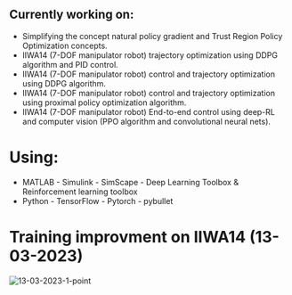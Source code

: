 ## Currently working on: 
 - Simplifying the concept natural policy gradient and Trust Region Policy Optimization concepts.
 - IIWA14 (7-DOF manipulator robot) trajectory optimization using DDPG algorithm and PID control.
 - IIWA14 (7-DOF manipulator robot) control and trajectory optimization using DDPG algorithm.
 - IIWA14 (7-DOF manipulator robot) control and trajectory optimization using proximal policy optimization algorithm. 
 - IIWA14 (7-DOF manipulator robot) End-to-end control using deep-RL and computer vision (PPO algorithm and convolutional neural nets).
 # Using:
 - MATLAB - Simulink - SimScape - Deep Learning Toolbox & Reinforcement learning toolbox
 - Python - TensorFlow - Pytorch - pybullet
 # Training improvment on IIWA14 (13-03-2023)
![13-03-2023-1-point](https://user-images.githubusercontent.com/103148161/225777949-ecb44117-dc98-4022-902c-38d0e890a04c.png)
